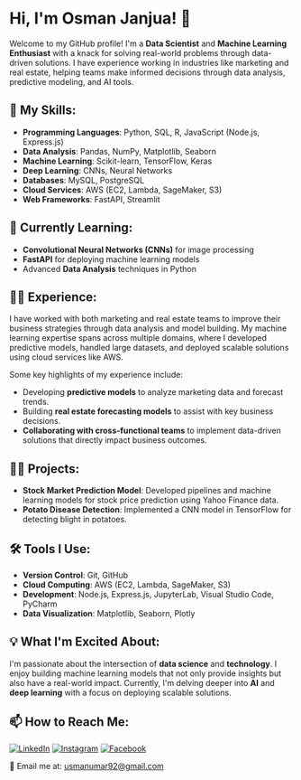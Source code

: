 # Hi, I'm Osman Janjua! 👋

Welcome to my GitHub profile! I'm a **Data Scientist** and **Machine Learning Enthusiast** with a knack for solving real-world problems through data-driven solutions. I have experience working in industries like marketing and real estate, helping teams make informed decisions through data analysis, predictive modeling, and AI tools.

## 🚀 My Skills:
- **Programming Languages**: Python, SQL, R, JavaScript (Node.js, Express.js)
- **Data Analysis**: Pandas, NumPy, Matplotlib, Seaborn
- **Machine Learning**: Scikit-learn, TensorFlow, Keras
- **Deep Learning**: CNNs, Neural Networks
- **Databases**: MySQL, PostgreSQL
- **Cloud Services**: AWS (EC2, Lambda, SageMaker, S3)
- **Web Frameworks**: FastAPI, Streamlit

## 🌱 Currently Learning:
- **Convolutional Neural Networks (CNNs)** for image processing
- **FastAPI** for deploying machine learning models
- Advanced **Data Analysis** techniques in Python

## 👨‍💻 Experience:
I have worked with both marketing and real estate teams to improve their business strategies through data analysis and model building. My machine learning expertise spans across multiple domains, where I developed predictive models, handled large datasets, and deployed scalable solutions using cloud services like AWS.

Some key highlights of my experience include:
- Developing **predictive models** to analyze marketing data and forecast trends.
- Building **real estate forecasting models** to assist with key business decisions.
- **Collaborating with cross-functional teams** to implement data-driven solutions that directly impact business outcomes.

## 👨‍💻 Projects:
- **Stock Market Prediction Model**: Developed pipelines and machine learning models for stock price prediction using Yahoo Finance data.
- **Potato Disease Detection**: Implemented a CNN model in TensorFlow for detecting blight in potatoes.

## 🛠️ Tools I Use:
- **Version Control**: Git, GitHub
- **Cloud Computing**: AWS (EC2, Lambda, SageMaker, S3)
- **Development**: Node.js, Express.js, JupyterLab, Visual Studio Code, PyCharm
- **Data Visualization**: Matplotlib, Seaborn, Plotly

## 💡 What I'm Excited About:
I'm passionate about the intersection of **data science** and **technology**. I enjoy building machine learning models that not only provide insights but also have a real-world impact. Currently, I'm delving deeper into **AI** and **deep learning** with a focus on deploying scalable solutions.

## 📫 How to Reach Me:
[![LinkedIn](https://img.shields.io/badge/-LinkedIn-blue?style=flat&logo=Linkedin&logoColor=white)](https://linkedin.com/in/your-profile)
[![Instagram](https://img.shields.io/badge/-Instagram-purple?style=flat&logo=instagram&logoColor=white)](https://instagram.com/usmanumar97_)
[![Facebook](https://img.shields.io/badge/-Facebook-blue?style=flat&logo=facebook&logoColor=white)](https://www.facebook.com/usmanumar97)
  
📧 Email me at: usmanumar92@gmail.com

